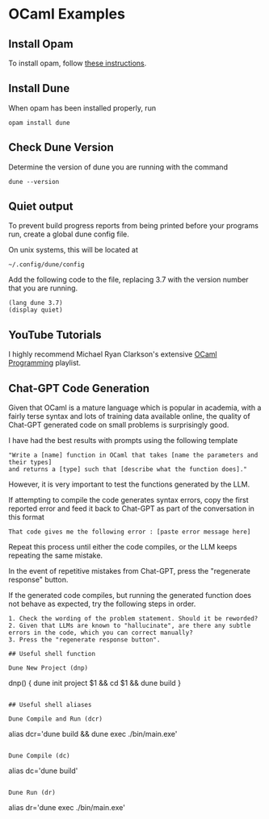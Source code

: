 # OCaml Examples

## Install Opam

To install opam, follow [these instructions](https://ocaml.org/docs/up-and-running).

## Install Dune

When opam has been installed properly, run

```
opam install dune
```

## Check Dune Version

Determine the version of dune you are running with the command

```
dune --version
```

## Quiet output

To prevent build progress reports from being printed before your programs run, create a global dune config file.

On unix systems, this will be located at

```
~/.config/dune/config
```

Add the following code to the file, replacing 3.7 with the version number that you are running.

```
(lang dune 3.7)
(display quiet)
```

## YouTube Tutorials

I highly recommend Michael Ryan Clarkson's extensive [OCaml Programming](https://youtube.com/playlist?list=PLre5AT9JnKShBOPeuiD9b-I4XROIJhkIU) playlist.

## Chat-GPT Code Generation

Given that OCaml is a mature language which is popular in academia, with a fairly terse syntax and lots of training data available online, the quality of Chat-GPT generated code on small problems is surprisingly good.

I have had the best results with prompts using the following template

```
"Write a [name] function in OCaml that takes [name the parameters and their types] 
and returns a [type] such that [describe what the function does]."
```

However, it is very important to test the functions generated by the LLM.

If attempting to compile the code generates syntax errors, copy the first reported error and feed it back to Chat-GPT as part of the conversation in this format

```
That code gives me the following error : [paste error message here]
```

Repeat this process until either the code compiles, or the LLM keeps repeating the same mistake.

In the event of repetitive mistakes from Chat-GPT, press the "regenerate response" button.

If the generated code compiles, but running the generated function does not behave as expected, try the following steps in order.

```
1. Check the wording of the problem statement. Should it be reworded?
2. Given that LLMs are known to "hallucinate", are there any subtle errors in the code, which you can correct manually?
3. Press the "regenerate response button".

## Useful shell function

Dune New Project (dnp)

```
dnp() {
  dune init project $1 && cd $1 && dune build
}
```

## Useful shell aliases

Dune Compile and Run (dcr)

```
alias dcr='dune build && dune exec ./bin/main.exe'
```

Dune Compile (dc)

```
alias dc='dune build'
```

Dune Run (dr)

```
alias dr='dune exec ./bin/main.exe'
```
